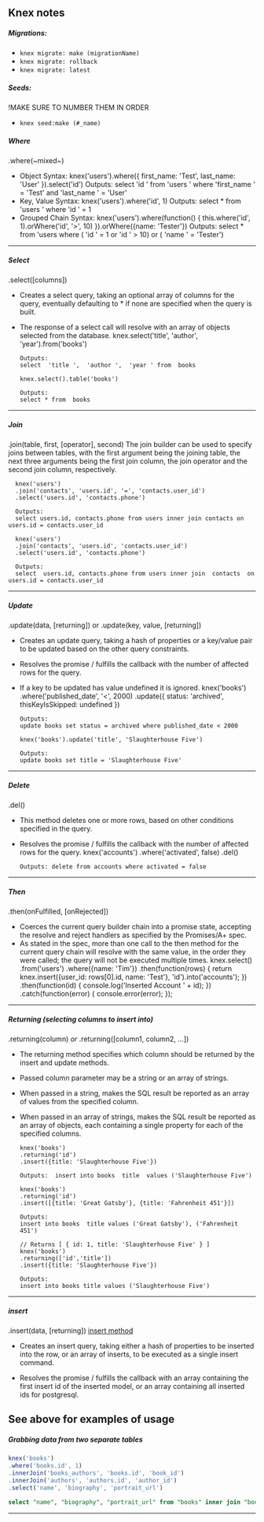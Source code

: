 ## Knex notes


##### Migrations:
  - ``` knex migrate: make (migrationName) ```
  - ``` knex migrate: rollback ```
  - ``` knex migrate: latest ```

##### Seeds:
  !MAKE SURE TO NUMBER THEM IN ORDER
  - ```knex seed:make (#_name) ```



##### Where
.where(~mixed~)
- Object Syntax:
       knex('users').where({
          first_name: 'Test',
          last_name:  'User'
        }).select('id')
        Outputs:
        select  'id ' from  'users ' where  'first_name ' = 'Test' and  'last_name ' = 'User'
- Key, Value Syntax:
        knex('users').where('id', 1)
        Outputs:
        select * from  'users ' where  'id ' = 1
- Grouped Chain Syntax:
        knex('users').where(function() {
          this.where('id', 1).orWhere('id', '>', 10)
        }).orWhere({name: 'Tester'})
        Outputs:
        select * from  'users where ( 'id ' = 1 or  'id ' > 10) or ( 'name ' = 'Tester')
---
##### Select
.select([columns])
- Creates a select query, taking an optional array of columns for the query, eventually defaulting to * if none are specified when the query is built.
- The response of a select call will resolve with an array of objects selected from the database.
      knex.select('title', 'author', 'year').from('books')

      Outputs:
      select  'title ',  'author ',  'year ' from  books

      knex.select().table('books')

      Outputs:
      select * from  books
---
##### Join

.join(table, first, [operator], second)
The join builder can be used to specify joins between tables, with the first argument being the joining table, the next three arguments being the first join column, the join operator and the second join column, respectively.

      knex('users')
      .join('contacts', 'users.id', '=', 'contacts.user_id')
      .select('users.id', 'contacts.phone')

      Outputs:
      select users.id, contacts.phone from users inner join contacts on users.id = contacts.user_id

      knex('users')
      .join('contacts', 'users.id', 'contacts.user_id')
      .select('users.id', 'contacts.phone')

      Outputs:
      select  users.id, contacts.phone from users inner join  contacts  on users.id = contacts.user_id

---
##### Update
.update(data, [returning]) or .update(key, value, [returning])

- Creates an update query, taking a hash of properties or a key/value pair to be updated based on the other query constraints.
- Resolves the promise / fulfills the callback with the number of affected rows for the query.
- If a key to be updated has value undefined it is ignored.
      knex('books')
      .where('published_date', '<', 2000)
      .update({ status: 'archived', thisKeyIsSkipped: undefined })

      Outputs:
      update books set status = archived where published_date < 2000

      knex('books').update('title', 'Slaughterhouse Five')

      Outputs:
      update books set title = 'Slaughterhouse Five'
---
##### Delete
.del()
- This method deletes one or more rows, based on other conditions specified in the query.
- Resolves the promise / fulfills the callback with the number of affected rows for the query.
       knex('accounts')
      .where('activated', false)
      .del()

      Outputs: delete from accounts where activated = false
---
##### Then
.then(onFulfilled, [onRejected])
- Coerces the current query builder chain into a promise state, accepting the resolve and reject handlers as specified by the Promises/A+ spec.
- As stated in the spec, more than one call to the then method for the current query chain will resolve with the same value, in the order they were called; the query will not be executed multiple times.
      knex.select()
      .from('users')
      .where({name: 'Tim'})
      .then(function(rows) {
        return knex.insert({user_id: rows[0].id, name: 'Test'}, 'id').into('accounts');
      })
      .then(function(id) {
        console.log('Inserted Account ' + id);
      })
      .catch(function(error) { console.error(error); });
---

##### Returning (selecting columns to insert into)
 .returning(column) _or_ .returning([column1, column2, ...])
- The returning method specifies which column should be returned by the insert and update methods.
-  Passed column parameter may be a string or an array of strings.
- When passed in a string, makes the SQL result be reported as an array of values from the specified column.
- When passed in an array of strings, makes the SQL result be reported as an array of objects, each containing a single property for each of the specified columns.

      knex('books')
      .returning('id')
      .insert({title: 'Slaughterhouse Five'})

      Outputs:  insert into books  title  values ('Slaughterhouse Five')

      knex('books')
      .returning('id')
      .insert([{title: 'Great Gatsby'}, {title: 'Fahrenheit 451'}])

      Outputs:
      insert into books  title values ('Great Gatsby'), ('Fahrenheit 451')

      // Returns [ { id: 1, title: 'Slaughterhouse Five' } ]
      knex('books')
      .returning(['id','title'])
      .insert({title: 'Slaughterhouse Five'})

      Outputs:
      insert into books title values ('Slaughterhouse Five')
---

##### insert
.insert(data, [returning])
[insert method](http://knexjs.org/#Builder-insert)
- Creates an insert query, taking either a hash of properties to be inserted into the row, or an array of inserts, to be executed as a single insert command.

- Resolves the promise / fulfills the callback with an array containing the first insert id of the inserted model, or an array containing all inserted ids for postgresql.

See above for examples of usage
---

##### Grabbing data from two separate tables

 ``` Javascript
 knex('books')
 .where('books.id', 1)
 .innerJoin('books_authors', 'books.id', 'book_id')
 .innerJoin('authors', 'authors.id', 'author_id')
 .select('name', 'biography', 'portrait_url')
 ```

 ``` sql
 select "name", "biography", "portrait_url" from "books" inner join "books_authors" on "books"."id" = "book_id" inner join "authors" on "authors"."id" = "author_id" where "books"."id" = 1

 ```
---
